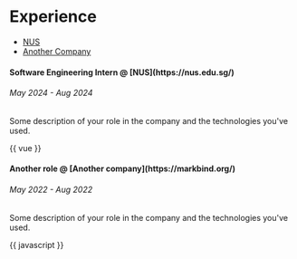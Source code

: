 # Experience

<ul class="nav nav-tabs" role="tablist">
  <li class="nav-item" role="presentation">
    <a class="nav-link active" data-bs-toggle="tab" href="#NUS" aria-selected="false" role="tab" tabindex="-1">NUS</a>
  </li>
  <li class="nav-item" role="presentation">
    <a class="nav-link" data-bs-toggle="tab" href="#another-company" aria-selected="true" role="tab">Another Company</a>
  </li>
</ul>
<div id="myTabContent" class="tab-content" style="margin-top:15px;">
  <div class="tab-pane fade active show" id="NUS" role="tabpanel">
    <h4>Software Engineering Intern @ <md>[NUS](https://nus.edu.sg/)</md></h4>
    <h6>May 2024 - Aug 2024</h6>
    <p>Some description of your role in the company and the technologies you've used.</p>
    {{ vue }}
  </div>
  <div class="tab-pane fade" id="another-company" role="tabpanel">
    <h4>Another role @ <md>[Another company](https://markbind.org/)</md></h4>
    <h6>May 2022 - Aug 2022</h6>
    <p>Some description of your role in the company and the technologies you've used.</p>
    {{ javascript }}
  </div>
</div>
